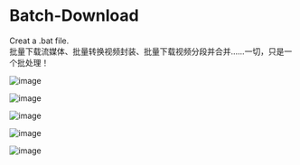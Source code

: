 # Batch-Download
Creat a .bat file.  
批量下载流媒体、批量转换视频封装、批量下载视频分段并合并……一切，只是一个批处理！

![image](http://p1.bpimg.com/567571/a9d5b71c7a91e3e0.png)  

![image](http://p1.bpimg.com/567571/a7647e99cd3141f2.png)  

![image](http://p1.bpimg.com/567571/852496a89aed5069.png)  

![image](http://p1.bpimg.com/567571/3c432dbdda99364a.png)  

![image](http://p1.bpimg.com/567571/8c484d37c732023a.png)  

